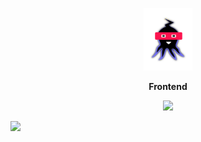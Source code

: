 <p align="center">
    <img height=100 src="https://github.com/House-of-IoT/HOI-WebClient/blob/master/Frontend/src/Img/bot.png"/>
</p>

<p align="center">
    <strong>Frontend</strong>
</p>

<p align="center">
    <img src="https://img.shields.io/github/contributors/Collaborative-IoT/Web-Frontend"/>
</p>
<img src = "https://github.com/Collaborative-IoT/Web-Frontend/blob/master/frontend_show.png"/>
